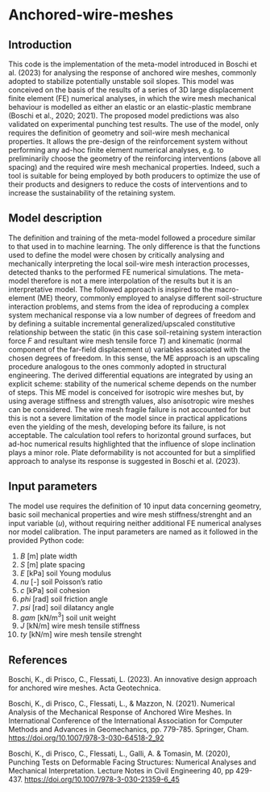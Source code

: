 # Anchored-wire-meshes

## Introduction
This code is the implementation of the meta-model introduced in Boschi et al. (2023) for analysing the response of anchored wire meshes, commonly adopted to stabilize potentially unstable soil slopes. 
This model was conceived on the basis of the results of a series of 3D large displacement finite element (FE) numerical analyses, in which the wire mesh mechanical behaviour is modelled as either an elastic or an elastic-plastic membrane (Boschi et al., 2020; 2021). The proposed model predictions was also validated on experimental punching test results. 
The use of the model, only requires the definition of geometry and soil-wire mesh mechanical properties. It allows the pre-design of the reinforcement system without performing any ad-hoc finite element numerical analyses, e.g. to preliminarily choose the geometry of the reinforcing interventions (above all spacing) and the required wire mesh mechanical properties. Indeed, such a tool is suitable for being employed by both producers to optimize the use of their products and designers to reduce the costs of interventions and to increase the sustainability of the retaining system. 

## Model description
The definition and training of the meta-model followed a procedure similar to that used in to machine learning. The only difference is that the functions used to define the model were chosen by critically analysing and mechanically interpreting the local soil-wire mesh interaction processes, detected thanks to the performed FE numerical simulations. The meta-model therefore is not a mere interpolation of the results but it is an interpretative model. 
The followed approach is inspired to the macro-element (ME) theory, commonly employed to analyse different soil-structure interaction problems, and stems from the idea of reproducing a complex system mechanical response via a low number of degrees of freedom and by defining a suitable incremental generalized/upscaled constitutive relationship between the static (in this case soil-retaining system interaction force $F$ and resultant wire mesh tensile force $T$) and kinematic (normal component of the far-field displacement $u$) variables associated with the chosen degrees of freedom. In this sense, the ME approach is an upscaling procedure analogous to the ones commonly adopted in structural engineering. 
The derived differential equations are integrated by using an explicit scheme: stability of the numerical scheme depends on the number of steps.
This ME model is conceived for isotropic wire meshes but, by using average stiffness and strength values, also anisotropic wire meshes can be considered. The wire mesh fragile failure is not accounted for but this is not a severe limitation of the model since in practical applications even the yielding of the mesh, developing before its failure, is not acceptable. The calculation tool refers to horizontal ground surfaces, but ad-hoc numerical results highlighted that the influence of slope inclination plays a minor role. Plate deformability is not accounted for but a simplified approach to analyse its response is suggested in Boschi et al. (2023). 

## Input parameters
The model use requires the definition of 10 input data concerning geometry, basic soil mechanical properties and wire mesh stiffness/strenght and an input variable ($u$), without requiring neither additional FE numerical analyses nor model calibration.
The input parameters are named as it followed in the provided Python code:
1. $B$ [m] plate width
2. $S$ [m] plate spacing
3. $E$ [kPa] soil Young modulus
4. $nu$ [-] soil Poisson’s ratio
5. $c$ [kPa] soil cohesion
6. $phi$ [rad] soil friction angle
7. $psi$ [rad] soil dilatancy angle
8. $gam$ [kN/m$^3$] soil unit weight
9. $J$ [kN/m] wire mesh tensile stiffness
10. $ty$ [kN/m] wire mesh tensile strenght


## References

Boschi, K., di Prisco, C., Flessati, L. (2023). An innovative design approach for anchored wire meshes. Acta Geotechnica. 

Boschi, K., di Prisco, C., Flessati, L., & Mazzon, N. (2021). Numerical Analysis of the Mechanical Response of Anchored Wire Meshes. In International Conference of the International Association for Computer Methods and Advances in Geomechanics, pp. 779-785. Springer, Cham. https://doi.org/10.1007/978-3-030-64518-2_92 

Boschi, K., di Prisco, C., Flessati, L., Galli, A. & Tomasin, M. (2020), Punching Tests on Deformable Facing Structures: Numerical Analyses and Mechanical Interpretation. Lecture Notes in Civil Engineering 40, pp 429-437. https://doi.org/10.1007/978-3-030-21359-6_45
